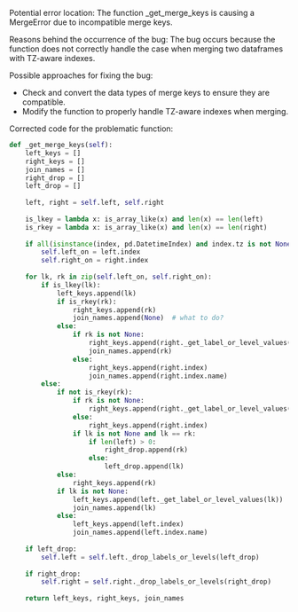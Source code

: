 Potential error location: The function _get_merge_keys is causing a MergeError due to incompatible merge keys.

Reasons behind the occurrence of the bug: The bug occurs because the function does not correctly handle the case when merging two dataframes with TZ-aware indexes.

Possible approaches for fixing the bug:
- Check and convert the data types of merge keys to ensure they are compatible.
- Modify the function to properly handle TZ-aware indexes when merging.

Corrected code for the problematic function:

```python
def _get_merge_keys(self):
    left_keys = []
    right_keys = []
    join_names = []
    right_drop = []
    left_drop = []
    
    left, right = self.left, self.right
    
    is_lkey = lambda x: is_array_like(x) and len(x) == len(left)
    is_rkey = lambda x: is_array_like(x) and len(x) == len(right)
    
    if all(isinstance(index, pd.DatetimeIndex) and index.tz is not None for index in [left.index, right.index]):
        self.left_on = left.index
        self.right_on = right.index
    
    for lk, rk in zip(self.left_on, self.right_on):
        if is_lkey(lk):
            left_keys.append(lk)
            if is_rkey(rk):
                right_keys.append(rk)
                join_names.append(None)  # what to do?
            else:
                if rk is not None:
                    right_keys.append(right._get_label_or_level_values(rk))
                    join_names.append(rk)
                else:
                    right_keys.append(right.index)
                    join_names.append(right.index.name)
        else:
            if not is_rkey(rk):
                if rk is not None:
                    right_keys.append(right._get_label_or_level_values(rk))
                else:
                    right_keys.append(right.index)
                if lk is not None and lk == rk:
                    if len(left) > 0:
                        right_drop.append(rk)
                    else:
                        left_drop.append(lk)
            else:
                right_keys.append(rk)
            if lk is not None:
                left_keys.append(left._get_label_or_level_values(lk))
                join_names.append(lk)
            else:
                left_keys.append(left.index)
                join_names.append(left.index.name)
    
    if left_drop:
        self.left = self.left._drop_labels_or_levels(left_drop)
    
    if right_drop:
        self.right = self.right._drop_labels_or_levels(right_drop)
    
    return left_keys, right_keys, join_names
```